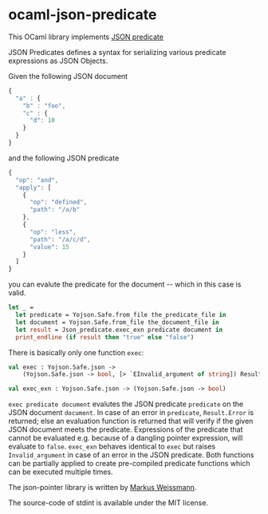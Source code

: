 # ocaml-json-predicate
This OCaml library implements [JSON predicate](https://tools.ietf.org/html/draft-snell-json-test-07)

JSON Predicates defines a syntax for serializing various predicate expressions as JSON Objects.

Given the following JSON document
```Javascript
{
  "a" : {
    "b" : "foo",
    "c" : {
      "d": 10
    }
  }
}
```

and the following JSON predicate
```Javascript
{
  "op": "and",
  "apply": [
    {
      "op": "defined",
      "path": "/a/b"
    },
    {
      "op": "less",
      "path": "/a/c/d",
      "value": 15
    }
  ]
}
```

you can evalute the predicate for the document -- which in this case is valid.

```ocaml
let _ =
  let predicate = Yojson.Safe.from_file the_predicate_file in
  let document = Yojson.Safe.from_file the_document_file in
  let result = Json_predicate.exec_exn predicate document in
  print_endline (if result then "true" else "false")
```

There is basically only one function ```exec```:
```ocaml
val exec : Yojson.Safe.json ->
    (Yojson.Safe.json -> bool, [> `EInvalid_argument of string]) Result.result

val exec_exn : Yojson.Safe.json -> (Yojson.Safe.json -> bool)
```
```exec predicate document``` evalutes the JSON predicate ```predicate``` on the
JSON document ```document```. In case of an error in ```predicate```, ```Result.Error```
is returned; else an evaluation function is returned that will verify if
the given JSON document meets the predicate.
Expressions of the predicate that cannot be evaluated e.g. because of a
dangling pointer expression, will evaluate to ```false```.
```exec_exn``` behaves identical to ```exec``` but raises ```Invalid_argument``` in
case of an error in the JSON predicate.
Both functions can be partially applied to create pre-compiled predicate functions
which can be executed multiple times.

The json-pointer library is written by [Markus Weissmann](http://www.mweissmann.de).

The source-code of stdint is available under the MIT license.

